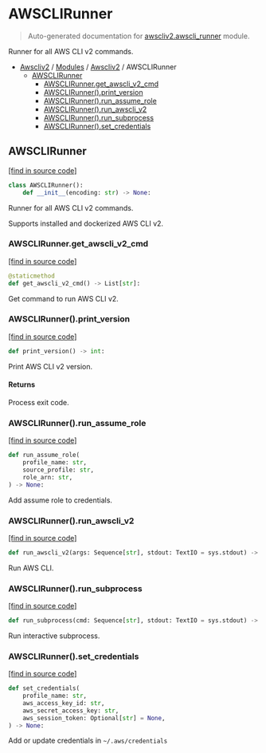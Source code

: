 # AWSCLIRunner

> Auto-generated documentation for [awscliv2.awscli_runner](blob/main/awscliv2/awscli_runner.py) module.

Runner for all AWS CLI v2 commands.

- [Awscliv2](../README.md#aws-cli-v2-for-python-) / [Modules](../MODULES.md#awscliv2-modules) / [Awscliv2](index.md#awscliv2) / AWSCLIRunner
    - [AWSCLIRunner](#awsclirunner)
        - [AWSCLIRunner.get_awscli_v2_cmd](#awsclirunnerget_awscli_v2_cmd)
        - [AWSCLIRunner().print_version](#awsclirunnerprint_version)
        - [AWSCLIRunner().run_assume_role](#awsclirunnerrun_assume_role)
        - [AWSCLIRunner().run_awscli_v2](#awsclirunnerrun_awscli_v2)
        - [AWSCLIRunner().run_subprocess](#awsclirunnerrun_subprocess)
        - [AWSCLIRunner().set_credentials](#awsclirunnerset_credentials)

## AWSCLIRunner

[[find in source code]](blob/main/awscliv2/awscli_runner.py#L17)

```python
class AWSCLIRunner():
    def __init__(encoding: str) -> None:
```

Runner for all AWS CLI v2 commands.

Supports installed and dockerized AWS CLI v2.

### AWSCLIRunner.get_awscli_v2_cmd

[[find in source code]](blob/main/awscliv2/awscli_runner.py#L28)

```python
@staticmethod
def get_awscli_v2_cmd() -> List[str]:
```

Get command to run AWS CLI v2.

### AWSCLIRunner().print_version

[[find in source code]](blob/main/awscliv2/awscli_runner.py#L78)

```python
def print_version() -> int:
```

Print AWS CLI v2 version.

#### Returns

Process exit code.

### AWSCLIRunner().run_assume_role

[[find in source code]](blob/main/awscliv2/awscli_runner.py#L87)

```python
def run_assume_role(
    profile_name: str,
    source_profile: str,
    role_arn: str,
) -> None:
```

Add assume role to credentials.

### AWSCLIRunner().run_awscli_v2

[[find in source code]](blob/main/awscliv2/awscli_runner.py#L65)

```python
def run_awscli_v2(args: Sequence[str], stdout: TextIO = sys.stdout) -> int:
```

Run AWS CLI.

### AWSCLIRunner().run_subprocess

[[find in source code]](blob/main/awscliv2/awscli_runner.py#L53)

```python
def run_subprocess(cmd: Sequence[str], stdout: TextIO = sys.stdout) -> int:
```

Run interactive subprocess.

### AWSCLIRunner().set_credentials

[[find in source code]](blob/main/awscliv2/awscli_runner.py#L124)

```python
def set_credentials(
    profile_name: str,
    aws_access_key_id: str,
    aws_secret_access_key: str,
    aws_session_token: Optional[str] = None,
) -> None:
```

Add or update credentials in `~/.aws/credentials`
